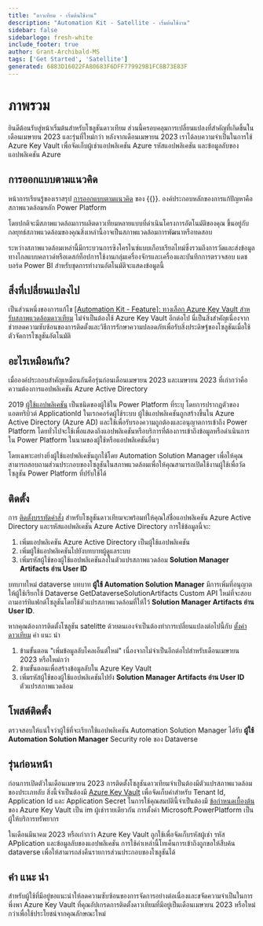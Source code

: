 ```yaml
---
title: "ดาวเทียม - เริ่มต้นใช้งาน"
description: "Automation Kit - Satellite - เริ่มต้นใช้งาน"
sidebar: false
sidebarlogo: fresh-white
include_footer: true
author: Grant-Archibald-MS
tags: ['Get Started', 'Satellite']
generated: 6883D16022FA80683F6DFF779929B1FC8B73E83F
---
```


# ภาพรวม

ยินดีต้อนรับสู่หน้าเริ่มต้นสําหรับโซลูชันดาวเทียม ส่วนนี้ครอบคลุมการเปลี่ยนแปลงที่สําคัญที่เกิดขึ้นในเดือนเมษายน 2023 และรุ่นที่ใหม่กว่า หลังจากเดือนเมษายน 2023 เราได้ลบความจําเป็นในการใช้ Azure Key Vault เพื่อจัดเก็บผู้เช่าแอปพลิเคชัน Azure รหัสแอปพลิเคชัน และข้อมูลลับของแอปพลิเคชัน Azure

## การออกแบบตามแนวคิด

หน้าการเรียนรู้ของเราสรุป [การออกแบบตามแนวคิด](https://learn.microsoft.com/power-automate/guidance/automation-kit/overview/introduction#conceptual-design) ของ {{<product-name>}}. องค์ประกอบหลักของการแก้ปัญหาคือสภาพแวดล้อมหลัก Power Platform

โดยปกติจะมีสภาพแวดล้อมการผลิตดาวเทียมหลายแบบที่ดําเนินโครงการอัตโนมัติของคุณ ขึ้นอยู่กับกลยุทธ์สภาพแวดล้อมของคุณสิ่งเหล่านี้อาจเป็นสภาพแวดล้อมการพัฒนาหรือทดสอบ

ระหว่างสภาพแวดล้อมเหล่านี้มีกระบวนการซิงโครไนซ์แบบเกือบเรียลไทม์ซึ่งรวมถึงการวัดและส่งข้อมูลทางไกลแบบคลาวด์หรือเดสก์ท็อปการใช้งานกลุ่มเครื่องจักรและเครื่องและบันทึกการตรวจสอบ แดชบอร์ด Power BI สําหรับชุดการทํางานอัตโนมัติจะแสดงข้อมูลนี้

## สิ่งที่เปลี่ยนแปลงไป

เป็นส่วนหนึ่งของการแก้ไข [[Automation Kit - Feature]: ทางเลือก Azure Key Vault สําหรับสภาพแวดล้อมดาวเทียม](https://github.com/microsoft/powercat-automation-kit/issues/84) ไม่จําเป็นต้องใช้ Azure Key Vault อีกต่อไป นี่เป็นสิ่งสําคัญเนื่องจากช่วยลดความซับซ้อนของการติดตั้งและวิธีการรักษาความปลอดภัยเพื่อรับสิ่งประดิษฐ์ของโซลูชันเมื่อใช้ตัวจัดการโซลูชันอัตโนมัติ

## อะไรเหมือนกัน?

เมื่อองค์ประกอบสําคัญเหมือนกันคือรุ่นก่อนเดือนเมษายน 2023 และเมษายน 2023 ที่เก่ากว่าคือความต้องการแอปพลิเคชัน Azure Active Directory

2019 [ผู้ใช้แอปพลิเคชัน](https://learn.microsoft.com/power-platform/admin/manage-application-users) เป็นชนิดของผู้ใช้ใน Power Platform ที่ระบุ โดยการปรากฏตัวของแอตทริบิวต์ ApplicationId ในเรกคอร์ดผู้ใช้ระบบ ผู้ใช้แอปพลิเคชันถูกสร้างขึ้นใน Azure Active Directory (Azure AD) และใช้เพื่อรับรองความถูกต้องและอนุญาตการเข้าถึง Power Platform โดยทั่วไปจะใช้เพื่อแสดงถึงแอปพลิเคชันหรือบริการที่ต้องการเข้าถึงข้อมูลหรือดําเนินการใน Power Platform ในนามของผู้ใช้หรือแอปพลิเคชันอื่นๆ

โดยเฉพาะอย่างยิ่งผู้ใช้แอปพลิเคชันถูกใช้โดย Automation Solution Manager เพื่อให้คุณสามารถสอบถามส่วนประกอบของโซลูชันในสภาพแวดล้อมเพื่อให้คุณสามารถเปิดใช้งานผู้ใช้เพื่อวัดโซลูชัน Power Platform ที่ปรับใช้ได้

## ติดตั้ง

การ [ติดตั้งบรรทัดคําสั่ง](/th/get-started/install) สําหรับโซลูชันดาวเทียมจะพร้อมท์ให้คุณใส่ชื่อแอปพลิเคชัน Azure Active Directory และรหัสแอปพลิเคชัน Azure Active Directory การใช้ข้อมูลนี้จะ:

1. เพิ่มแอปพลิเคชัน Azure Active Directory เป็นผู้ใช้แอปพลิเคชัน
1. เพิ่มผู้ใช้แอปพลิเคชันไปยังบทบาทผู้ดูแลระบบ
1. เพิ่มรหัสผู้ใช้ของผู้ใช้แอปพลิเคชันลงในตัวแปรสภาพแวดล้อม **Solution Manager Artifacts อ่าน User ID**

บทบาทใหม่ dataverse บทบาท **ผู้ใช้ Automation Solution Manager** มีการเพิ่มที่อนุญาตให้ผู้ใช้เรียกใช้ Dataverse GetDataverseSolutionArtifacts Custom API ใหม่ที่จะสอบถามอาร์ทิแฟกต์โซลูชันโดยใช้ตัวแปรสภาพแวดล้อมที่ให้ไว้ **Solution Manager Artifacts อ่าน User ID**.

หากคุณต้องการติดตั้งโซลูชัน satelitte ด้วยตนเองจําเป็นต้องทําการเปลี่ยนแปลงต่อไปนี้กับ [ตั้งค่าดาวเทียม](https://learn.microsoft.com/en-us/power-automate/guidance/automation-kit/setup/satellite) คำ แนะ นำ 

1. ข้ามขั้นตอน "เพิ่มข้อมูลลับไคลเอ็นต์ใหม่" เนื่องจากไม่จําเป็นอีกต่อไปสําหรับเดือนเมษายน 2023 หรือใหม่กว่า
1. ข้ามขั้นตอนเพื่อสร้างข้อมูลลับใน Azure Key Vault
1. เพิ่มรหัสผู้ใช้ของผู้ใช้แอปพลิเคชันไปยัง **Solution Manager Artifacts อ่าน User ID** ตัวแปรสภาพแวดล้อม

## โพสต์ติดตั้ง

ตรวจสอบให้แน่ใจว่าผู้ใช้ที่จะเรียกใช้แอปพลิเคชัน Automation Solution Manager ได้รับ **ผู้ใช้ Automation Solution Manager** Security role ของ Dataverse

## รุ่นก่อนหน้า

ก่อนการเปิดตัวในเดือนเมษายน 2023 การติดตั้งโซลูชันดาวเทียมจําเป็นต้องมีตัวแปรสภาพแวดล้อมของประเภทลับ สิ่งนี้จําเป็นต้องมี [Azure Key Vault](https://learn.microsoft.com/power-apps/maker/data-platform/environmentvariables#use-azure-key-vault-secrets-preview) เพื่อจัดเก็บค่าสําหรับ Tenant Id, Application Id และ Application Secret ในการใช้คุณสมบัตินี้จําเป็นต้องมี [ข้อกําหนดเบื้องต้น](https://learn.microsoft.com/en-us/power-apps/maker/data-platform/environmentvariables#prerequisites) ของ Azure Key Vault เป็น im ผู้เช่ารายเดียวกัน การตั้งค่า Microsoft.PowerPlatform เป็นผู้ให้บริการทรัพยากร

ในเดือนมีนาคม 2023 หรือเก่ากว่า Azure Key Vault ถูกใช้เพื่อจัดเก็บรหัสผู้เช่า รหัส APplication และข้อมูลลับของแอปพลิเคชัน การใช้ค่าเหล่านี้โทเค็นการเข้าถึงถูกขอให้สืบค้น dataverse เพื่อให้สามารถส่งคืนรายการส่วนประกอบของโซลูชันได้

## คำ แนะ นำ

สําหรับผู้ใช้ที่มีอยู่ขอแนะนําให้ลดความซับซ้อนของการจัดการอย่างต่อเนื่องและขจัดความจําเป็นในการพึ่งพา Azure Key Vault ที่คุณอัปเกรดการติดตั้งดาวเทียมที่มีอยู่เป็นเดือนเมษายน 2023 หรือใหม่กว่าเพื่อใช้ประโยชน์จากคุณลักษณะใหม่
